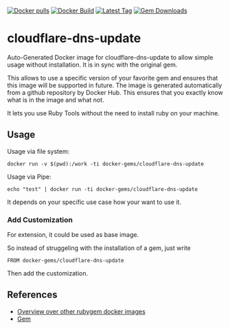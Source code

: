 [![Docker pulls](https://img.shields.io/docker/pulls/rubygem/cloudflare-dns-update.svg)](https://hub.docker.com/r/rubygem/cloudflare-dns-update/)
[![Docker Build](https://img.shields.io/docker/automated/rubygem/cloudflare-dns-update.svg)](https://hub.docker.com/r/rubygem/cloudflare-dns-update/)
[![Latest Tag](https://img.shields.io/github/tag/docker-rubygem/cloudflare-dns-update.svg)](https://hub.docker.com/r/rubygem/cloudflare-dns-update/)
[![Gem Downloads](https://img.shields.io/gem/dt/cloudflare-dns-update.svg)](https://rubygems.org/gems/cloudflare-dns-update/)
# cloudflare-dns-update

Auto-Generated Docker image for cloudflare-dns-update to allow simple usage without installation.
It is in sync with the original gem.

This allows to use a specific version of your favorite gem and ensures that this image will be supported in future.
The image is generated automatically from a github repository by Docker Hub.
This ensures that you exactly know what is in the image and what not.

It lets you use Ruby Tools without the need to install ruby on your machine.

## Usage

Usage via file system:

`docker run -v $(pwd):/work -ti docker-gems/cloudflare-dns-update`

Usage via Pipe:

`echo "test" | docker run -ti docker-gems/cloudflare-dns-update`

It depends on your specific use case how your want to use it.

### Add Customization

For extension, it could be used as base image.

So instead of struggeling with the installation of a gem, just write

`FROM docker-gems/cloudflare-dns-update`

Then add the customization.

## References

 - [Overview over other rubygem docker images](https://github.com/thinkbot/docker-rubygem)
 - [Gem](https://rubygems.org/gems/cloudflare-dns-update/)
